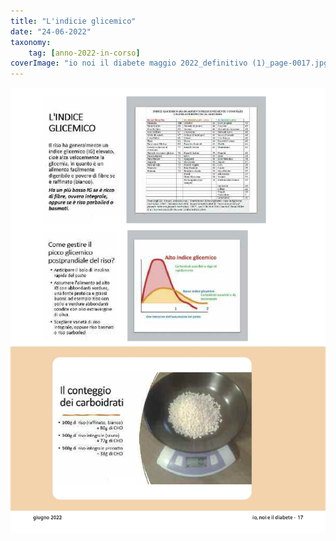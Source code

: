```yaml
---
title: "L'indicie glicemico"
date: "24-06-2022"
taxonomy: 
    tag: [anno-2022-in-corso]
coverImage: "io noi il diabete maggio 2022_definitivo (1)_page-0017.jpg"
---
```


![l'indicie glicemico 2022](images/io%20noi%20il%20diabete%20maggio%202022_definitivo%20(1)_page-0017.jpg)
